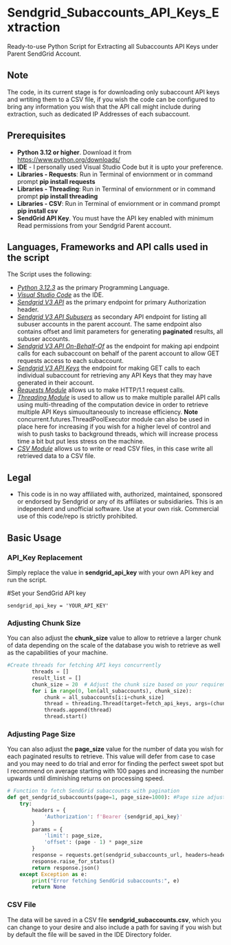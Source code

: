 # Sendgrid_Subaccounts_API_Keys_Extraction
Ready-to-use Python Script for Extracting all Subaccounts API Keys under Parent SendGrid Account.

## Note
The code, in its current stage is for downloading only subaccount API keys and wrtiting them to a CSV file, if you wish the code can be configured to bring any information you wish that the API call might include during extraction, such as dedicated IP Addresses of each subaccount.

## Prerequisites 
* **Python 3.12 or higher**. Download it from https://www.python.org/downloads/
* **IDE** - I personally used Visual Studio Code but it is upto your preference.
* **Libraries - Requests**: Run in Terminal of enviornment or in command prompt **pip install requests**
* **Libraries - Threading**: Run in Terminal of enviornment or in command prompt **pip install threading**
* **Libraries - CSV**: Run in Terminal of enviornment or in command prompt **pip install csv**
* **SendGrid API Key**. You must have the API key enabled with minimum Read permissions from your Sendgrid Parent account.

## Languages, Frameworks and API calls used in the script
The Script uses the following:

- *[Python 3.12.3](https://www.python.org/downloads/release/python-3123/)* as the primary Programming Language.
- *[Visual Studio Code](https://code.visualstudio.com/download)* as the IDE.
- *[Sendgrid V3 API](https://docs.sendgrid.com/api-reference/how-to-use-the-sendgrid-v3-api/authentication)* as the primary endpoint for primary Authorization header.
- *[Sendgrid V3 API Subusers](https://docs.sendgrid.com/api-reference/subusers-api/list-all-subusers)* as secondary API endpoint for listing all subuser accounts in the parent account. The same endpoint also contains offset and limit parameters for generating **paginated** results, all subuser accounts.
- *[Sendgrid V3 API On-Behalf-Of](https://docs.sendgrid.com/api-reference/how-to-use-the-sendgrid-v3-api/on-behalf-of)* as the endpoint for making api endpoint calls for each subaccount on behalf of the parent account to allow GET requests access to each subaccount.
- *[Sendgrid V3 API Keys](https://docs.sendgrid.com/api-reference/api-keys/retrieve-an-existing-api-key)* the endpoint for making GET calls to each individual subaccount for retrieving any API Keys that they may have generated in their account.
- *[Requests Module](https://pypi.org/project/requests/)* allows us to make HTTP/1.1 request calls.
- *[Threading Module](https://docs.python.org/3/library/threading.html)* is used to allow us to make multiple parallel API calls using multi-threading of the computation device in order to retrieve multiple API Keys simuoultaneously to increase efficiency.
**Note** concurrent.futures.ThreadPoolExecutor module can also be used in place here for increasing if you wish for a higher level of control and wish to push tasks to background threads, which will increase process time a bit but put less stress on the machine.  
-  *[CSV Module](https://docs.python.org/3/library/csv.html)* allows us to write or read CSV files, in this case write all retrieved data to a CSV file.

## Legal
* This code is in no way affiliated with, authorized, maintained, sponsored or endorsed by Sendgrid or any of its affiliates or subsidiaries. This is an independent and unofficial software. Use at your own risk. Commercial use of this code/repo is strictly prohibited.

## Basic Usage

### API_Key Replacement
Simply replace the value in **sendgrid_api_key** with your own API key and run the script. 

#Set your SendGrid API key
```
sendgrid_api_key = 'YOUR_API_KEY'
```

### Adjusting Chunk Size
You can also adjust the **chunk_size** value to allow to retrieve a larger chunk of data depending on the scale of the database you wish to retrieve as well as the capabilities of your machine.
```python
#Create threads for fetching API keys concurrently
        threads = []
        result_list = []
        chunk_size = 20  # Adjust the chunk size based on your requirements
        for i in range(0, len(all_subaccounts), chunk_size):
            chunk = all_subaccounts[i:i+chunk_size]
            thread = threading.Thread(target=fetch_api_keys, args=(chunk, result_list))
            threads.append(thread)
            thread.start()
```

### Adjusting Page Size
You can also adjust the **page_size** value for the number of data you wish for each paginated results to retrieve. This value will defer from case to case and you may need to do trial and error for finding the perfect sweet spot but I recommend on average starting with 100 pages and increasing the number upwards until diminishing returns on processing speed.
```python
# Function to fetch SendGrid subaccounts with pagination
def get_sendgrid_subaccounts(page=1, page_size=1000): #Page size adjust according to you requirements
    try:
        headers = {
            'Authorization': f'Bearer {sendgrid_api_key}'
        }
        params = {
            'limit': page_size,
            'offset': (page - 1) * page_size
        }
        response = requests.get(sendgrid_subaccounts_url, headers=headers, params=params)
        response.raise_for_status()
        return response.json()
    except Exception as e:
        print("Error fetching SendGrid subaccounts:", e)
        return None
```

### CSV File
The data will be saved in a CSV file **sendgrid_subaccounts.csv**, which you can change to your desire and also include a path for saving if you wish but by default the file will be saved in the IDE Directory folder. 
            
